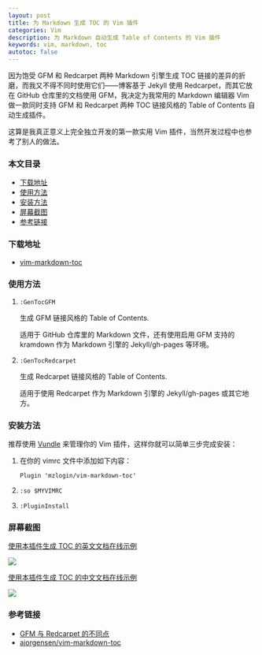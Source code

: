 ```yaml
---
layout: post
title: 为 Markdown 生成 TOC 的 Vim 插件
categories: Vim
description: 为 Markdown 自动生成 Table of Contents 的 Vim 插件
keywords: vim, markdown, toc
autotoc: false
---
```


因为饱受 GFM 和 Redcarpet 两种 Markdown 引擎生成 TOC 链接的差异的折磨，而我又不得不同时使用它们——博客基于 Jekyll 使用 Redcarpet，而其它放在 GitHub 仓库里的文档使用 GFM，我决定为我常用的 Markdown 编辑器 Vim 做一款同时支持 GFM 和 Redcarpet 两种 TOC 链接风格的 Table of Contents 自动生成插件。

这算是我真正意义上完全独立开发的第一款实用 Vim 插件，当然开发过程中也参考了别人的做法。

### 本文目录

* [下载地址](#下载地址)
* [使用方法](#使用方法)
* [安装方法](#安装方法)
* [屏幕截图](#屏幕截图)
* [参考链接](#参考链接)

### 下载地址

* [vim-markdown-toc](https://github.com/mzlogin/vim-markdown-toc)

### 使用方法

1. `:GenTocGFM`

    生成 GFM 链接风格的 Table of Contents.

    适用于 GitHub 仓库里的 Markdown 文件，还有使用启用 GFM 支持的 kramdown 作为 Markdown 引擎的 Jekyll/gh-pages 等环境。

2. `:GenTocRedcarpet`

    生成 Redcarpet 链接风格的 Table of Contents.

    适用于使用 Redcarpet 作为 Markdown 引擎的 Jekyll/gh-pages 或其它地方。

### 安装方法

推荐使用 [Vundle](http://github.com/VundleVim/Vundle.Vim) 来管理你的 Vim 插件，这样你就可以简单三步完成安装：

1. 在你的 vimrc 文件中添加如下内容：

    ```
    Plugin 'mzlogin/vim-markdown-toc'
    ```

2. `:so $MYVIMRC`

3. `:PluginInstall`

### 屏幕截图

[使用本插件生成 TOC 的英文文档在线示例](https://github.com/mzlogin/chinese-copywriting-guidelines/blob/Simplified/README.en.md)

![](https://github.com/mzlogin/vim-markdown-toc/raw/master/screenshots/english.gif)

[使用本插件生成 TOC 的中文文档在线示例](http://mazhuang.org/wiki/chinese-copywriting-guidelines/)

![](https://github.com/mzlogin/vim-markdown-toc/raw/master/screenshots/chinese.gif)

### 参考链接

* [GFM 与 Redcarpet 的不同点](http://mazhuang.org/2015/12/05/diff-between-gfm-and-redcarpet/)
* [ajorgensen/vim-markdown-toc](https://github.com/ajorgensen/vim-markdown-toc)

